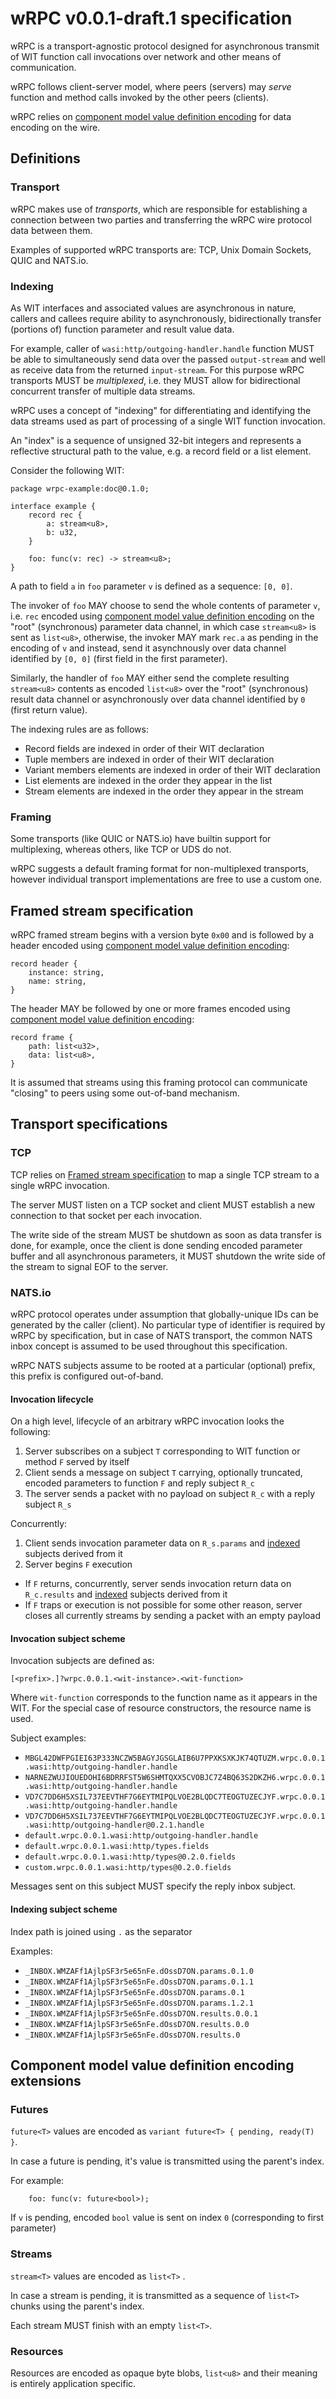 # wRPC v0.0.1-draft.1 specification

wRPC is a transport-agnostic protocol designed for asynchronous transmit of WIT function call invocations over network and other means of communication.

wRPC follows client-server model, where peers (servers) may *serve* function and method calls invoked by the other peers (clients).

wRPC relies on [component model value definition encoding] for data encoding on the wire.

## Definitions

### Transport

wRPC makes use of *transports*, which are responsible for establishing a connection between two parties and transferring the wRPC wire protocol data between them.

Examples of supported wRPC transports are: TCP, Unix Domain Sockets, QUIC and NATS.io.

### Indexing

As WIT interfaces and associated values are asynchronous in nature, callers and callees require ability to asynchronously, bidirectionally transfer (portions of) function parameter and result value data.

For example, caller of `wasi:http/outgoing-handler.handle` function MUST be able to simultaneously send data over the passed `output-stream` and well as receive data from the returned `input-stream`. For this purpose wRPC transports MUST be *multiplexed*, i.e. they MUST allow for bidirectional concurrent transfer of multiple data streams.

wRPC uses a concept of "indexing" for differentiating and identifying the data streams used as part of processing of a single WIT function invocation.

An "index" is a sequence of unsigned 32-bit integers and represents a reflective structural path to the value, e.g. a record field or a list element.

Consider the following WIT:

```wit
package wrpc-example:doc@0.1.0;

interface example {
    record rec {
        a: stream<u8>,
        b: u32,
    }

    foo: func(v: rec) -> stream<u8>;
}
```

A path to field `a` in `foo` parameter `v` is defined as a sequence: `[0, 0]`.

The invoker of `foo` MAY choose to send the whole contents of parameter `v`, i.e. `rec` encoded using [component model value definition encoding] on the "root" (synchronous) parameter data channel, in which case `stream<u8>` is sent as `list<u8>`, otherwise, the invoker MAY mark `rec.a` as pending in the encoding of `v` and instead, send it asynchnously over data channel identified by `[0, 0]` (first field in the first parameter).

Similarly, the handler of `foo` MAY either send the complete resulting `stream<u8>` contents as encoded `list<u8>` over the "root" (synchronous) result data channel or asynchronously over data channel identified by `0` (first return value).

The indexing rules are as follows:

- Record fields are indexed in order of their WIT declaration
- Tuple members are indexed in order of their WIT declaration
- Variant members elements are indexed in order of their WIT declaration
- List elements are indexed in the order they appear in the list
- Stream elements are indexed in the order they appear in the stream

### Framing

Some transports (like QUIC or NATS.io) have builtin support for multiplexing, whereas others, like TCP or UDS do not.

wRPC suggests a default framing format for non-multiplexed transports, however individual transport implementations are free to use a custom one.

## Framed stream specification

wRPC framed stream begins with a version byte `0x00` and is followed by a header encoded using [component model value definition encoding]:

```wit
record header {
    instance: string,
    name: string,
}
```

The header MAY be followed by one or more frames encoded using [component model value definition encoding]:

```wit
record frame {
    path: list<u32>,
    data: list<u8>,
}
```

It is assumed that streams using this framing protocol can communicate "closing" to peers using some out-of-band mechanism.

## Transport specifications

### TCP

TCP relies on [Framed stream specification](#framed-stream-specification) to map a single TCP stream to a single wRPC invocation.

The server MUST listen on a TCP socket and client MUST establish a new connection to that socket per each invocation.

The write side of the stream MUST be shutdown as soon as data transfer is done, for example, once the client is done sending encoded parameter buffer and all asynchronous parameters, it MUST shutdown the write side of the stream to signal EOF to the server.

### NATS.io

wRPC protocol operates under assumption that globally-unique IDs can be generated by the caller (client). No particular type of identifier is required by wRPC by specification, but in case of NATS transport, the common NATS inbox concept is assumed to be used throughout this specification.

wRPC NATS subjects assume to be rooted at a particular (optional) prefix, this prefix is configured out-of-band.

#### Invocation lifecycle

On a high level, lifecycle of an arbitrary wRPC invocation looks the following:

1. Server subscribes on a subject `T` corresponding to WIT function or method `F` served by itself
2. Client sends a message on subject `T` carrying, optionally truncated, encoded parameters to function `F` and reply subject `R_c`
3. The server sends a packet with no payload on subject `R_c` with a reply subject `R_s`

Concurrently:

1. Client sends invocation parameter data on `R_s.params` and [indexed](#indexing) subjects derived from it
2. Server begins `F` execution

- If `F` returns, concurrently, server sends invocation return data on `R_c.results` and [indexed](#indexing) subjects derived from it
- If `F` traps or execution is not possible for some other reason, server closes all currently streams by sending a packet with an empty payload

#### Invocation subject scheme

Invocation subjects are defined as:

```
[<prefix>.]?wrpc.0.0.1.<wit-instance>.<wit-function>
```

Where `wit-function` corresponds to the function name as it appears in the WIT. 
For the special case of resource constructors, the resource name is used.

Subject examples:
- `MBGL42DWFPGIEI63P333NCZW5BAGYJGSGLAIB6U7PPXKSXKJK74QTUZM.wrpc.0.0.1.wasi:http/outgoing-handler.handle`
- `NARNEZWUJIOUEDOHI6BDRRFST5W6SHMTQXX5CVOBJC7Z4BQ63S2DKZH6.wrpc.0.0.1.wasi:http/outgoing-handler.handle`
- `VD7C7DD6H5XSIL737EEVTHF7G6EYTMIPQLVOE2BLQDC7TEOGTUZECJYF.wrpc.0.0.1.wasi:http/outgoing-handler.handle`
- `VD7C7DD6H5XSIL737EEVTHF7G6EYTMIPQLVOE2BLQDC7TEOGTUZECJYF.wrpc.0.0.1.wasi:http/outgoing-handler@0.2.1.handle`
- `default.wrpc.0.0.1.wasi:http/outgoing-handler.handle`
- `default.wrpc.0.0.1.wasi:http/types.fields`
- `default.wrpc.0.0.1.wasi:http/types@0.2.0.fields`
- `custom.wrpc.0.0.1.wasi:http/types@0.2.0.fields`

Messages sent on this subject MUST specify the reply inbox subject.

#### Indexing subject scheme

Index path is joined using `.` as the separator

Examples:

- `_INBOX.WMZAFf1AjlpSF3r5e65nFe.dOssD7ON.params.0.1.0`
- `_INBOX.WMZAFf1AjlpSF3r5e65nFe.dOssD7ON.params.0.1.1`
- `_INBOX.WMZAFf1AjlpSF3r5e65nFe.dOssD7ON.params.0.1`
- `_INBOX.WMZAFf1AjlpSF3r5e65nFe.dOssD7ON.params.1.2.1`
- `_INBOX.WMZAFf1AjlpSF3r5e65nFe.dOssD7ON.results.0.0.1`
- `_INBOX.WMZAFf1AjlpSF3r5e65nFe.dOssD7ON.results.0.0`
- `_INBOX.WMZAFf1AjlpSF3r5e65nFe.dOssD7ON.results.0`

## Component model value definition encoding extensions

### Futures

`future<T>` values are encoded as `variant future<T> { pending, ready(T) }`.

In case a future is pending, it's value is transmitted using the parent's index.

For example:
```wit
    foo: func(v: future<bool>);
```

If `v` is pending, encoded `bool` value is sent on index `0` (corresponding to first parameter)

### Streams

`stream<T>` values are encoded as `list<T>` .

In case a stream is pending, it is transmitted as a sequence of `list<T>` chunks using the parent's index.


Each stream MUST finish with an empty `list<T>`.

### Resources

Resources are encoded as opaque byte blobs, `list<u8>` and their meaning is entirely application specific.

[component model value definition encoding]: https://github.com/WebAssembly/component-model/blob/main/design/mvp/Binary.md#-value-definitions

